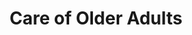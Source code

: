 ---
layout: more
permalink: "/modules/person-centered-care/older-adult/"
title: Care of Older Adults
id: older-adult

sections:
  - section:

    - part: half
      title: Physical Changes
      text: As we age, our body changes
      spacer: ""
      sub-title: Take Action
      text-2: Hover over each part of the image to discover the physical changes.

    - part: half
      storyline: HH_grandparents

  
  - section:

    - part: half
      title: Aging In Place
      text: "Support older adults to age in place involves the following:"
      bullets:
        - Keeping the older adult independent, healthy and able to manage chronic conditions in their home environment
        - "Aging is associated with increased risk of chronic diseases and with functional decline, which can affect a person’s ability to perform: ADLs and IADLs"

    - part: half
      spacer: ""
      youtube: https://www.youtube.com/embed/6B84HfTzdA4


  - section:

    - part: full
      title: Prevent Complications & Delay Decline
      text: "Home Health nurses can support frail elderly by:"

    - part: full
      posters-three:
        - Regularly assessing and communicating with the health care team: modules/pcc/topic/older-adult/ipad.jpg
        - Educating the older adult and caregivers: modules/pcc/topic/older-adult/care.jpg
        - Addressing strengths and physical abilities, and reinforcing health behaviours: modules/pcc/topic/older-adult/excercise.jpg

  - section:

    - part: full
      title: The 3 D's
      text: "Dementia, depression and delirium can significantly impact an older adult"

    - part: full
      sub-title: Take Action
      text: Please watch the videos ‘Communicating with People Living with Dementia’ and ‘Segment on Elderly Depression 

    - part: half
      youtube: https://www.youtube.com/embed/jhSFA_ib48U

    - part: half
      youtube: https://www.youtube.com/embed/h-lsyKBzuZo


  - section: 
    - part: full
      text: "Indicate which signs/symptoms below by drag and drop"
      spacer: ""

    - part: full
      quiz-matching:
        - category: [Depression, modules/pcc/topic/older-adult/depression.jpg]
        - category: [Delirium, modules/pcc/topic/older-adult/delirium.jpg]
        - category: [Dementia, modules/pcc/topic/older-adult/dementia.jpg]

        - Delirium: 'Sudden Onset'
        - Depression: 'Loss of interest in activities'
        - Delirium: 'Medical Emergency'
        - Dementia: 'Wandering'
        - Dementia: 'Memory disturbances'
        - Depression: 'Hopelessness'

---